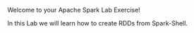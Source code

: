 Welcome to your Apache Spark Lab Exercise!

In this Lab we will learn how to create RDDs from Spark-Shell.